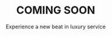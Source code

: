 ---
layout: default
type: project
folder: project-service-app
title: COMING SOON  
subtitle: Experience a new beat in luxury service 
tags: UX Lead &#8231; Burberry &#8231; 2016
---